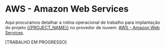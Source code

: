 # AWS - Amazon Web Services

Aqui procuramos detalhar a rotina operacional de trabalho para implantação do projeto [{{PROJECT_NAME}}](../../README.md) no provedor de nuvem: [AWS - Amazon Web Services](https://aws.amazon.com/pt/). 

[TRABALHO EM PROGRESSO]